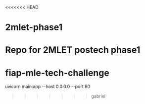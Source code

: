 <<<<<<< HEAD
# 2mlet-phase1
Repo for 2MLET postech phase1
=======
# fiap-mle-tech-challenge

uvicorn main:app --host 0.0.0.0 --port 80

>>>>>>> gabriel
